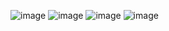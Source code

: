 ![image](https://github.com/user-attachments/assets/7eecffa8-57be-48e9-9505-c8a544c5b94d)
![image](https://github.com/user-attachments/assets/2792414f-e769-4e16-a67f-34d1d2169c5c)
![image](https://github.com/user-attachments/assets/03615d3c-d27c-4e2d-aa40-7abf47cb3ed9)
![image](https://github.com/user-attachments/assets/4220f687-2a64-4617-8e61-3d82b3927f52)



